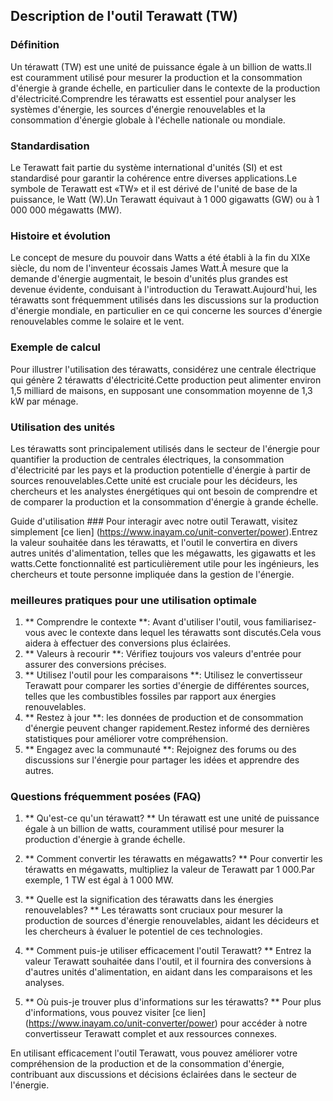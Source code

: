 ## Description de l'outil Terawatt (TW)

### Définition
Un térawatt (TW) est une unité de puissance égale à un billion de watts.Il est couramment utilisé pour mesurer la production et la consommation d'énergie à grande échelle, en particulier dans le contexte de la production d'électricité.Comprendre les térawatts est essentiel pour analyser les systèmes d'énergie, les sources d'énergie renouvelables et la consommation d'énergie globale à l'échelle nationale ou mondiale.

### Standardisation
Le Terawatt fait partie du système international d'unités (SI) et est standardisé pour garantir la cohérence entre diverses applications.Le symbole de Terawatt est «TW» et il est dérivé de l'unité de base de la puissance, le Watt (W).Un Terawatt équivaut à 1 000 gigawatts (GW) ou à 1 000 000 mégawatts (MW).

### Histoire et évolution
Le concept de mesure du pouvoir dans Watts a été établi à la fin du XIXe siècle, du nom de l'inventeur écossais James Watt.À mesure que la demande d'énergie augmentait, le besoin d'unités plus grandes est devenue évidente, conduisant à l'introduction du Terawatt.Aujourd'hui, les térawatts sont fréquemment utilisés dans les discussions sur la production d'énergie mondiale, en particulier en ce qui concerne les sources d'énergie renouvelables comme le solaire et le vent.

### Exemple de calcul
Pour illustrer l'utilisation des térawatts, considérez une centrale électrique qui génère 2 térawatts d'électricité.Cette production peut alimenter environ 1,5 milliard de maisons, en supposant une consommation moyenne de 1,3 kW par ménage.

### Utilisation des unités
Les térawatts sont principalement utilisés dans le secteur de l'énergie pour quantifier la production de centrales électriques, la consommation d'électricité par les pays et la production potentielle d'énergie à partir de sources renouvelables.Cette unité est cruciale pour les décideurs, les chercheurs et les analystes énergétiques qui ont besoin de comprendre et de comparer la production et la consommation d'énergie à grande échelle.

Guide d'utilisation ###
Pour interagir avec notre outil Terawatt, visitez simplement [ce lien] (https://www.inayam.co/unit-converter/power).Entrez la valeur souhaitée dans les térawatts, et l'outil le convertira en divers autres unités d'alimentation, telles que les mégawatts, les gigawatts et les watts.Cette fonctionnalité est particulièrement utile pour les ingénieurs, les chercheurs et toute personne impliquée dans la gestion de l'énergie.

### meilleures pratiques pour une utilisation optimale
1. ** Comprendre le contexte **: Avant d'utiliser l'outil, vous familiarisez-vous avec le contexte dans lequel les térawatts sont discutés.Cela vous aidera à effectuer des conversions plus éclairées.
2. ** Valeurs à recourir **: Vérifiez toujours vos valeurs d'entrée pour assurer des conversions précises.
3. ** Utilisez l'outil pour les comparaisons **: Utilisez le convertisseur Terawatt pour comparer les sorties d'énergie de différentes sources, telles que les combustibles fossiles par rapport aux énergies renouvelables.
4. ** Restez à jour **: les données de production et de consommation d'énergie peuvent changer rapidement.Restez informé des dernières statistiques pour améliorer votre compréhension.
5. ** Engagez avec la communauté **: Rejoignez des forums ou des discussions sur l'énergie pour partager les idées et apprendre des autres.

### Questions fréquemment posées (FAQ)

1. ** Qu'est-ce qu'un térawatt? **
Un térawatt est une unité de puissance égale à un billion de watts, couramment utilisé pour mesurer la production d'énergie à grande échelle.

2. ** Comment convertir les térawatts en mégawatts? **
Pour convertir les térawatts en mégawatts, multipliez la valeur de Terawatt par 1 000.Par exemple, 1 TW est égal à 1 000 MW.

3. ** Quelle est la signification des térawatts dans les énergies renouvelables? **
Les térawatts sont cruciaux pour mesurer la production de sources d'énergie renouvelables, aidant les décideurs et les chercheurs à évaluer le potentiel de ces technologies.

4. ** Comment puis-je utiliser efficacement l'outil Terawatt? **
Entrez la valeur Terawatt souhaitée dans l'outil, et il fournira des conversions à d'autres unités d'alimentation, en aidant dans les comparaisons et les analyses.

5. ** Où puis-je trouver plus d'informations sur les térawatts? **
Pour plus d'informations, vous pouvez visiter [ce lien] (https://www.inayam.co/unit-converter/power) pour accéder à notre convertisseur Terawatt complet et aux ressources connexes.

En utilisant efficacement l'outil Terawatt, vous pouvez améliorer votre compréhension de la production et de la consommation d'énergie, contribuant aux discussions et décisions éclairées dans le secteur de l'énergie.